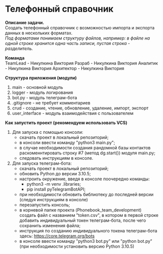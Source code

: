 # **Телефонный справочник**

**Описание задачи.**  
Создать телефонный справочник с возможностью импорта и экспорта данных в нескольких форматах.  
_Под форматами понимаем структуру файлов, например: в файле на одной строке хранится одна часть записи, пустая строка - разделитель._

**Команда**  
TeamLead - Никулкина Виктория
Разраб - Никулкина Виктория
Аналитик - Никулкина Виктория
Архитектор - Никулкина Виктория

**Структура приложения (модули)**

1. main - основной модуль
2. logger - модуль логирования
3. bot.py - модуль телеграм-бота
4. .gitignore - не требует комментариев
5. crud - создание, чтение, обновление, удаление, импорт, экспорт
6. user_interface - модуль взаимодействия с пользователем

**Как запустить проект (рекомендуем использовать VCS)**

1. Для запуска с помощью консоли:
    - скачать проект в локальный репозиторий;
    - в консоли ввести команду "python3 main.py";
    - в случае необходимости создания рандомной базы контактов раскоменнтировать строку #7 (метод dg.start()) модуля main.py;
    - следовать инструкциям в консоле.
2. Для запуска телеграм-бота:
    - скачать проект в локальный репозиторий;
    - обновить Python до версии 3.10.5;
    - настроить окружение, введя в консоле поочередно команды: 
        - python3 -m venv .libraries;
        - pip install pyTelegramBotAPI;
    - при необходимости обновить библиотеку до последней версии (следуя инструкциям в консоле)
    - перезапустить консоль;
    - в корневой папке проекта (Phonebook_team_development) создать файл с названием "token.csv", в котором в первой строке добавить индивидуальный токен телеграм-бота, после чего сохранить изменения файла;
    - инструкция по созданию индивидуального токена телеграм-бота здесь: https://core.telegram.org/bots
    - в консоле ввести команду "python3 bot.py" или "python bot.py" (при необходимости установить версию Python 3.10.5)




